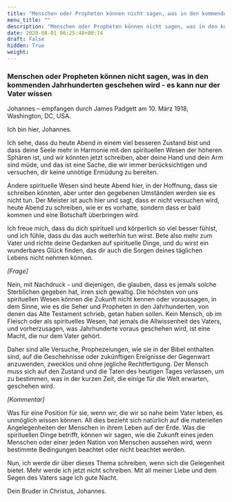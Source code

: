```yaml
---
title: "Menschen oder Propheten können nicht sagen, was in den kommenden Jahrhunderten geschehen wird - es kann nur der Vater wissen"
menu_title: ""
description: "Menschen oder Propheten können nicht sagen, was in den kommenden Jahrhunderten geschehen wird - es kann nur der Vater wissen"
date: 2020-08-01 06:25:48+00:74
draft: False
hidden: True
weight:
---
```

### Menschen oder Propheten können nicht sagen, was in den kommenden Jahrhunderten geschehen wird - es kann nur der Vater wissen

Johannes – empfangen durch James Padgett am 10. März 1918, Washington, DC, USA.

Ich bin hier, Johannes.

Ich sehe, dass du heute Abend in einem viel besseren Zustand bist und dass deine Seele mehr in Harmonie mit den spirituellen Wesen der höheren Sphären ist, und wir könnten jetzt schreiben, aber deine Hand und dein Arm sind müde, und das ist eine Sache, die wir immer berücksichtigen und versuchen, dir keine unnötige Ermüdung zu bereiten.

Andere spirituelle Wesen sind heute Abend hier, in der Hoffnung, dass sie schreiben könnten, aber unter den gegebenen Umständen werden sie es nicht tun. Der Meister ist auch hier und sagt, dass er nicht versuchen wird, heute Abend zu schreiben, wie er es vorhatte, sondern dass er bald kommen und eine Botschaft überbringen wird.

Ich freue mich, dass du dich spirituell und körperlich so viel besser fühlst, und ich fühle, dass du das auch weiterhin tun wirst. Bete also mehr zum Vater und richte deine Gedanken auf spirituelle Dinge, und du wirst ein wunderbares Glück finden, das dir auch die Sorgen deines täglichen Lebens nicht nehmen können.

*[Frage]*

Nein, mit Nachdruck - und diejenigen, die glauben, dass es jemals solche Sterblichen gegeben hat, irren sich gewaltig. Die höchsten von uns spirituellen Wesen können die Zukunft nicht kennen oder voraussagen, in dem Sinne, wie es die Seher und Propheten in den Jahrhunderten, von denen das Alte Testament schrieb, getan haben sollen. Kein Mensch, ob im Fleisch oder als spirituelles Wesen, hat jemals die Allwissenheit des Vaters, und vorherzusagen, was Jahrhunderte voraus geschehen wird, ist eine Macht, die nur dem Vater gehört.

Daher sind alle Versuche, Prophezeiungen, wie sie in der Bibel enthalten sind, auf die Geschehnisse oder zukünftigen Ereignisse der Gegenwart anzuwenden, zwecklos und ohne jegliche Rechtfertigung. Der Mensch muss sich auf den Zustand und die Taten des heutigen Tages verlassen, um zu bestimmen, was in der kurzen Zeit, die einige für die Welt erwarten, geschehen wird.

*[Kommentar]*

Was für eine Position für sie, wenn wir, die wir so nahe beim Vater leben, es unmöglich wissen können. All dies bezieht sich natürlich auf die materiellen Angelegenheiten der Menschen in ihrem Leben auf der Erde. Was die spirituellen Dinge betrifft, können wir sagen, wie die Zukunft eines jeden Menschen oder einer jeden Nation von Menschen aussehen wird, wenn bestimmte Bedingungen beachtet oder nicht beachtet werden.

Nun, ich werde dir über dieses Thema schreiben, wenn sich die Gelegenheit bietet. Mehr werde ich jetzt nicht schreiben. Mit all meiner Liebe und dem Segen des Vaters sage ich gute Nacht.

Dein Bruder in Christus, Johannes.    
